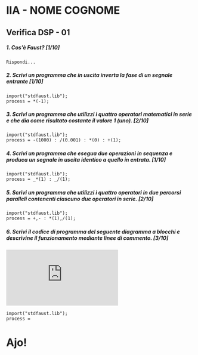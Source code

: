 # IIA - NOME COGNOME

## Verifica DSP - 01

##### 1. Cos'è Faust? [1/10]

```
Rispondi...
```

##### 2. Scrivi un programma che in uscita inverta la fase di un segnale entrante [1/10]

```
import("stdfaust.lib");
process = *(-1);
```

##### 3. Scrivi un programma che utilizzi i quattro operatori matematici in serie e che dia come risultato costante il valore 1 (_uno_). [2/10]

```
import("stdfaust.lib");
process = -(1000) : /(0.001) : *(0) : +(1); 
```

##### 4. Scrivi un programma che esegua due operazioni in sequenza e produca un segnale in uscita identico a quello in entrata. [1/10]

```
import("stdfaust.lib");
process = _*(1) : _/(1);
```

##### 5. Scrivi un programma che utilizzi i quattro operatori in due percorsi paralleli contenenti ciascuno due operatori in serie. [2/10]

```
import("stdfaust.lib");
process = +,- : *(1),/(1); 
```

##### 6. Scrivi il codice di programma del seguente diagramma a blocchi e descrivine il funzionamento mediante linee di commento. [3/10]

![quattro somme parallele](https://github.com/LSSN/2019-11-21-2A-DSP/blob/master/process.pdf)

```
import("stdfaust.lib");
process = 
```


# Ajo!
